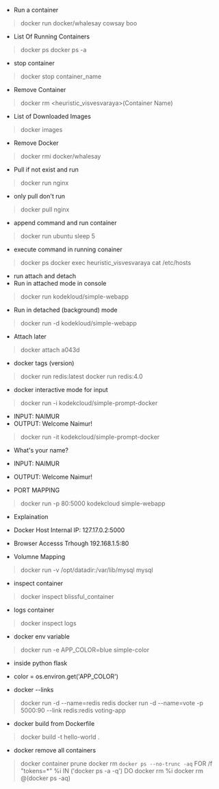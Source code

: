 - Run a container
> docker run docker/whalesay cowsay boo

- List Of Running Containers
> docker ps
> docker ps -a

- stop container
> docker stop container_name

- Remove Container
> docker rm <heuristic_visvesvaraya>(Container Name)

- List of Downloaded Images
> docker images

- Remove Docker
> docker rmi docker/whalesay


- Pull if not exist and run
> docker run nginx

- only pull don't run
> docker pull nginx

- append command and run container
> docker run ubuntu sleep 5

- execute command in running conainer
> docker ps
> docker exec heuristic_visvesvaraya cat /etc/hosts


- run attach and detach
- Run in attached mode in console
> docker run kodekloud/simple-webapp
- Run in detached (background) mode
> docker run -d kodekloud/simple-webapp
- Attach later
> docker attach a043d


- docker tags (version)
> docker run redis:latest
> docker run redis:4.0

- docker interactive mode for input
> docker run -i kodekcloud/simple-prompt-docker
- INPUT: NAIMUR
- OUTPUT: Welcome Naimur!
> docker run -it kodekcloud/simple-prompt-docker
- What's your name?
- INPUT: NAIMUR
- OUTPUT: Welcome Naimur!


- PORT MAPPING
> docker run -p 80:5000 kodekcloud simple-webapp
- Explaination
- Docker Host Internal IP: 127.17.0.2:5000
- Browser Accesss Trhough 192.168.1.5:80

- Volumne Mapping
> docker run -v /opt/datadir:/var/lib/mysql mysql


- inspect container
> docker inspect blissful_container
- logs container
> docker inspect logs


- docker env variable
> docker run -e APP_COLOR=blue simple-color
- inside python flask
- color = os.environ.get('APP_COLOR')

- docker --links
>docker run -d --name=redis redis
>docker run -d --name=vote -p 5000:90 --link redis:redis voting-app


- docker build from Dockerfile
> docker build -t hello-world .


- docker remove all containers
> docker container prune
> docker rm `docker ps --no-trunc -aq`
> FOR /f "tokens=*" %i IN ('docker ps -a -q') DO docker rm %i
> docker rm @(docker ps -aq)
